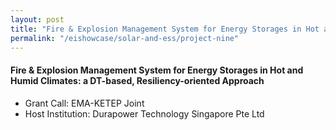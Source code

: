 ```yaml
---
layout: post
title: "Fire & Explosion Management System for Energy Storages in Hot and Humid Climates: a DT-based, Resiliency-oriented Approach"
permalink: "/eishowcase/solar-and-ess/project-nine"
---
```

#### Fire & Explosion Management System for Energy Storages in Hot and Humid Climates: a DT-based, Resiliency-oriented Approach
* Grant Call: EMA-KETEP Joint
* Host Institution: Durapower Technology Singapore Pte Ltd